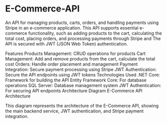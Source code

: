 # E-Commerce-API
An API for managing products, carts, orders, and handling payments using Stripe in an e-commerce application. This API supports essential e-commerce functionality, such as adding products to the cart, calculating the total cost, placing orders, and processing payments through Stripe and The API is secured with JWT (JSON Web Token) authentication.

Features
Products Management: CRUD operations for products
Cart Management: Add and remove products from the cart, calculate the total cost
Orders: Handle order placement and management
Payment Integration: Secure payment processing using Stripe
JWT Authentication: Secure the API endpoints using JWT tokens
Technologies Used
.NET Core: Framework for building the API
Entity Framework Core: For database operations
SQL Server: Database management system
JWT Authentication: For securing API endpoints
Architecture Diagram
E-Commerce API Architecture

This diagram represents the architecture of the E-Commerce API, showing the main backend service, JWT authentication, and Stripe payment integration.


